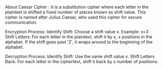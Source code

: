 About Caesar Cipher :
It is a substitution cipher where each letter in the plaintext is shifted a fixed number of places known as shift value.
This cipher is named after Julius Caesar, who used this cipher for secure communication.

Encryption Process:
Identify Shift: Choose a shift value x.
Example: x=3
Shift Letters: For each letter in the plaintext, shift it by 
x, x positions in the alphabet. If the shift goes past 'Z', it wraps around to the beginning of the alphabet.

Decryption Process:
Identify Shift: Use the same shift value x.
Shift Letters Back: For each letter in the ciphertext, shift it back by x number of positions.
